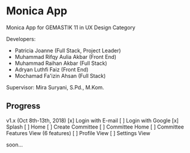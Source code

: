 # Monica App

Monica App for GEMASTIK 11 in UX Design Category

Developers:
- Patricia Joanne (Full Stack, Project Leader)
- Muhammad Rifqy Aulia Akbar (Front End)
- Muhammad Raihan Akbar (Full Stack)
- Adryan Luthfi Faiz (Front End)
- Mochamad Fa'izin Ahsan (Full Stack)

Supervisor:
Mira Suryani, S.Pd., M.Kom.

## Progress

v1.x (Oct 8th-13th, 2018)
[x] Login with E-mail
[ ] Login with Google
[x] Splash
[ ] Home
[ ] Create Committee
[ ] Committee Home
[ ] Committee Features View (6 features)
[ ] Profile View
[ ] Settings View

soon...